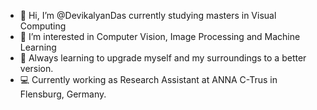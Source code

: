 - 👋 Hi, I’m @DevikalyanDas currently studying masters in Visual Computing
- 👀 I’m interested in Computer Vision, Image Processing and Machine Learning
- 🌱 Always learning to upgrade myself and my surroundings to a better version.
- 💻 Currently working as Research Assistant at ANNA C-Trus in Flensburg, Germany.

<!---
DevikalyanDas/DevikalyanDas is a ✨ special ✨ repository because its `README.md` (this file) appears on your GitHub profile.
You can click the Preview link to take a look at your changes.
--->
